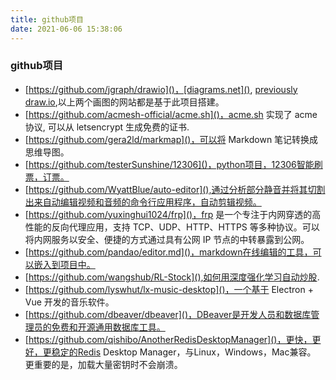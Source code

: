 ```yaml
---
title: github项目
date: 2021-06-06 15:38:06
---
```



### github项目
* [https://github.com/jgraph/drawio]()，[diagrams.net](), [previously draw.io](),以上两个画图的网站都是基于此项目搭建。
* [https://github.com/acmesh-official/acme.sh]()，acme.sh 实现了 acme 协议, 可以从 letsencrypt 生成免费的证书.
* [https://github.com/gera2ld/markmap]()，可以将 Markdown 笔记转换成思维导图。
* [https://github.com/testerSunshine/12306]()，python项目，12306智能刷票，订票。
* [https://github.com/WyattBlue/auto-editor](),通过分析部分静音并将其切割出来自动编辑视频和音频的命令行应用程序，自动剪辑视频。
* [https://github.com/yuxinghui1024/frp]()，frp 是一个专注于内网穿透的高性能的反向代理应用，支持 TCP、UDP、HTTP、HTTPS 等多种协议。可以将内网服务以安全、便捷的方式通过具有公网 IP 节点的中转暴露到公网。
* [https://github.com/pandao/editor.md]()，markdown在线编辑的工具，可以嵌入到项目中。
* [https://github.com/wangshub/RL-Stock](),如何用深度强化学习自动炒股.
* [https://github.com/lyswhut/lx-music-desktop]()，一个基于 Electron + Vue 开发的音乐软件。
* [https://github.com/dbeaver/dbeaver]()，DBeaver是开发人员和数据库管理员的免费和开源通用数据库工具。
* [https://github.com/qishibo/AnotherRedisDesktopManager]()，更快，更好，更稳定的Redis Desktop Manager，与Linux，Windows，Mac兼容。 更重要的是，加载大量密钥时不会崩溃。
